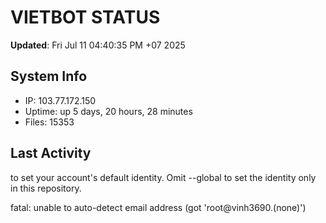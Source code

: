 # VIETBOT STATUS
**Updated**: Fri Jul 11 04:40:35 PM +07 2025

## System Info
- IP: 103.77.172.150
- Uptime: up 5 days, 20 hours, 28 minutes
- Files: 15353

## Last Activity

to set your account's default identity.
Omit --global to set the identity only in this repository.

fatal: unable to auto-detect email address (got 'root@vinh3690.(none)')
